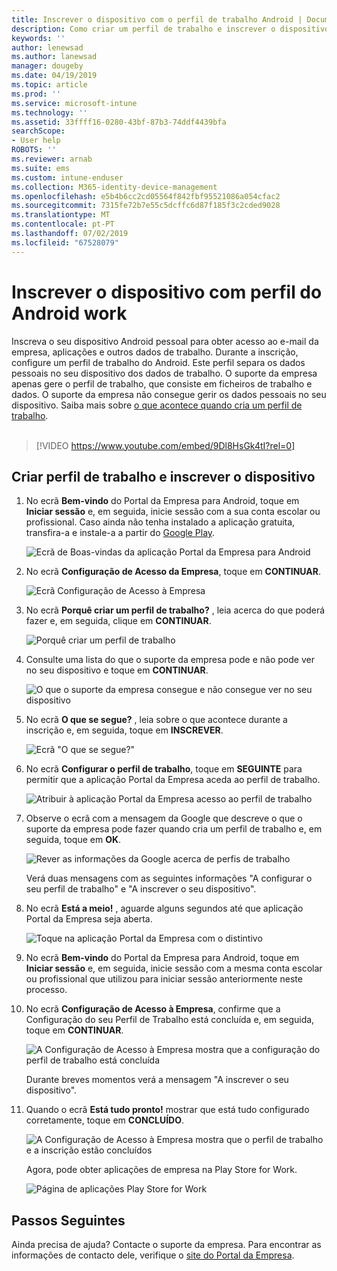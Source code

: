 ```yaml
---
title: Inscrever o dispositivo com o perfil de trabalho Android | Documentos da Microsoft
description: Como criar um perfil de trabalho e inscrever o dispositivo
keywords: ''
author: lenewsad
ms.author: lanewsad
manager: dougeby
ms.date: 04/19/2019
ms.topic: article
ms.prod: ''
ms.service: microsoft-intune
ms.technology: ''
ms.assetid: 33ffff16-0280-43bf-87b3-74ddf4439bfa
searchScope:
- User help
ROBOTS: ''
ms.reviewer: arnab
ms.suite: ems
ms.custom: intune-enduser
ms.collection: M365-identity-device-management
ms.openlocfilehash: e5b4b6cc2cd05564f842fbf95521086a054cfac2
ms.sourcegitcommit: 7315fe72b7e55c5dcffc6d87f185f3c2cded9028
ms.translationtype: MT
ms.contentlocale: pt-PT
ms.lasthandoff: 07/02/2019
ms.locfileid: "67528079"
---
```

# <a name="enroll-device-with-android-work-profile"></a>Inscrever o dispositivo com perfil do Android work

Inscreva o seu dispositivo Android pessoal para obter acesso ao e-mail da empresa, aplicações e outros dados de trabalho. Durante a inscrição, configure um perfil de trabalho do Android. Este perfil separa os dados pessoais no seu dispositivo dos dados de trabalho. O suporte da empresa apenas gere o perfil de trabalho, que consiste em ficheiros de trabalho e dados. O suporte da empresa não consegue gerir os dados pessoais no seu dispositivo. Saiba mais sobre [o que acontece quando cria um perfil de trabalho](what-happens-when-you-create-a-work-profile-android.md).  
</br>
> [!VIDEO https://www.youtube.com/embed/9Dl8HsGk4tI?rel=0]

## <a name="create-work-profile-and-enroll-device"></a>Criar perfil de trabalho e inscrever o dispositivo

1.  No ecrã **Bem-vindo** do Portal da Empresa para Android, toque em **Iniciar sessão** e, em seguida, inicie sessão com a sua conta escolar ou profissional. Caso ainda não tenha instalado a aplicação gratuita, transfira-a e instale-a a partir do [Google Play](https://play.google.com/store/apps/details?id=com.microsoft.windowsintune.companyportal).

    ![Ecrã de Boas-vindas da aplicação Portal da Empresa para Android](./media/and-enroll-0-welcome-screen.png)

2. No ecrã **Configuração de Acesso da Empresa**, toque em **CONTINUAR**.

    ![Ecrã Configuração de Acesso à Empresa](/intune/media/android_cp_enroll_01_1709_new.png)

3.  No ecrã **Porquê criar um perfil de trabalho?** , leia acerca do que poderá fazer e, em seguida, clique em **CONTINUAR**.

    ![Porquê criar um perfil de trabalho](./media/andr-afw-why-create-a-work-profile.png)

4.  Consulte uma lista do que o suporte da empresa pode e não pode ver no seu dispositivo e toque em **CONTINUAR**.

    ![O que o suporte da empresa consegue e não consegue ver no seu dispositivo](/intune/media/android_cp_enroll_02_after_1710.png)

5.  No ecrã **O que se segue?** , leia sobre o que acontece durante a inscrição e, em seguida, toque em **INSCREVER**.

    ![Ecrã "O que se segue?"](/intune/media/android_work_cp_enroll_03_after_1710.png)

6. No ecrã **Configurar o perfil de trabalho**, toque em **SEGUINTE** para permitir que a aplicação Portal da Empresa aceda ao perfil de trabalho.

    ![Atribuir à aplicação Portal da Empresa acesso ao perfil de trabalho](./media/andr-afw-tap-next-to-set-up-work-profile.png)

7. Observe o ecrã com a mensagem da Google que descreve o que o suporte da empresa pode fazer quando cria um perfil de trabalho e, em seguida, toque em **OK**.

    ![Rever as informações da Google acerca de perfis de trabalho](./media/andr-afw-google-screen-what-it-can-do.png)

    Verá duas mensagens com as seguintes informações "A configurar o seu perfil de trabalho" e "A inscrever o seu dispositivo".

8. No ecrã **Está a meio!** , aguarde alguns segundos até que aplicação Portal da Empresa seja aberta.

    ![Toque na aplicação Portal da Empresa com o distintivo](./media/andr-afw-tap-work-badged-company-portal-icon2.png)

9. No ecrã **Bem-vindo** do Portal da Empresa para Android, toque em **Iniciar sessão** e, em seguida, inicie sessão com a mesma conta escolar ou profissional que utilizou para iniciar sessão anteriormente neste processo.

10. No ecrã **Configuração de Acesso à Empresa**, confirme que a Configuração do seu Perfil de Trabalho está concluída e, em seguida, toque em **CONTINUAR**.

    ![A Configuração de Acesso à Empresa mostra que a configuração do perfil de trabalho está concluída](./media/andr-afw-work-profile-now-set-up.png)

    Durante breves momentos verá a mensagem "A inscrever o seu dispositivo".

11. Quando o ecrã **Está tudo pronto!** mostrar que está tudo configurado corretamente, toque em **CONCLUÍDO**.

    ![A Configuração de Acesso à Empresa mostra que o perfil de trabalho e a inscrição estão concluídos](/intune/media/android_work_cp_enroll_04_after_1710.png)

    Agora, pode obter aplicações de empresa na Play Store for Work.

    ![Página de aplicações Play Store for Work](./media/andr-afw-tap-work-play-store-icon.png)

## <a name="next-steps"></a>Passos Seguintes  

Ainda precisa de ajuda? Contacte o suporte da empresa. Para encontrar as informações de contacto dele, verifique o [site do Portal da Empresa](https://go.microsoft.com/fwlink/?linkid=2010980).
